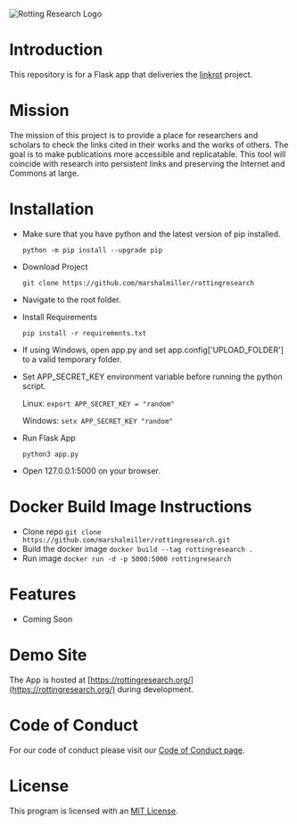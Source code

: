 ![Rotting Research Logo](https://github.com/marshalmiller/rottingresearch/blob/a898614a4e933064a36478be259aee29b9f188fa/branding/project-banner/red/rottingresearch-github-project-banner-red.png)
# Introduction

This repository is for a Flask app that deliveries the [linkrot](https://github.com/marshalmiller/linkrot/) project.

# Mission

The mission of this project is to provide a place for researchers and scholars to check the links cited in their works and the works of others. The goal is to make publications more accessible and replicatable. This tool will coincide with research into persistent links and preserving the Internet and Commons at large.

# Installation

- Make sure that you have python and the latest version of pip installed.

  `python -m pip install --upgrade pip`

- Download Project

  `git clone https://github.com/marshalmiller/rottingresearch`

- Navigate to the root folder.

- Install Requirements

  `pip install -r requirements.txt`

- If using Windows, open app.py and set app.config['UPLOAD_FOLDER'] to a valid temporary folder.
- Set APP_SECRET_KEY environment variable before running the python script.

  Linux: `export APP_SECRET_KEY = "random"`

  Windows: `setx APP_SECRET_KEY "random"`

- Run Flask App

  `python3 app.py`

- Open 127.0.0.1:5000 on your browser.

# Docker Build Image Instructions
- Clone repo `git clone https://github.com/marshalmiller/rottingresearch.git`  
- Build the docker image `docker build --tag rottingresearch .`  
- Run image `docker run -d -p 5000:5000 rottingresearch`  

# Features

- Coming Soon

# Demo Site

The App is hosted at [https://rottingresearch.org/](https://rottingresearch.org/) during development.

# Code of Conduct
For our code of conduct please visit our [Code of Conduct page](https://github.com/marshalmiller/rottingresearch/blob/main/code_of_conduct.md).

# License

This program is licensed with an [MIT License](https://github.com/marshalmiller/linkrot/blob/main/LICENSE).
